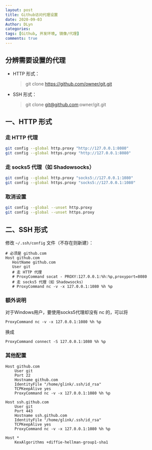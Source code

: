 ```yaml
---
layout: post
title: Github访问代理设置
date: 2020-09-03
Author: DLyn
categories: 
tags: [Github, 开发环境, 镜像/代理]
comments: true
---
```


## 分辨需要设置的代理

- HTTP 形式：
   > git clone https://github.com/owner/git.git
- SSH 形式：
   > git clone git@github.com:owner/git.git

## 一、HTTP 形式
### 走 HTTP 代理

```bash
git config --global http.proxy "http://127.0.0.1:8080"
git config --global https.proxy "http://127.0.0.1:8080"
```

### 走 socks5 代理（如 Shadowsocks）

```bash
git config --global http.proxy "socks5://127.0.0.1:1080"
git config --global https.proxy "socks5://127.0.0.1:1080"
```

### 取消设置

```bash
git config --global --unset http.proxy
git config --global --unset https.proxy
```

## 二、SSH 形式

修改 `~/.ssh/config` 文件（不存在则新建）：

```
# 必须是 github.com
Host github.com
   HostName github.com
   User git
   # 走 HTTP 代理
   # ProxyCommand socat - PROXY:127.0.0.1:%h:%p,proxyport=8080
   # 走 socks5 代理（如 Shadowsocks）
   # ProxyCommand nc -v -x 127.0.0.1:1080 %h %p
```

### 额外说明
对于Windows用户，要使用socks5代理却没有 nc 的，可以将
```
ProxyCommand nc -v -x 127.0.0.1:1080 %h %p
```
换成
```
ProxyCommand connect -S 127.0.0.1:1080 %h %p
```

### 其他配置
```
Host github.com
    User git
    Port 22
    Hostname github.com
    IdentityFile "/home/glink/.ssh/id_rsa"
    TCPKeepAlive yes
    ProxyCommand nc -v -x 127.0.0.1:1080 %h %p

Host ssh.github.com
    User git
    Port 443
    Hostname ssh.github.com
    IdentityFile "/home/glink/.ssh/id_rsa"
    TCPKeepAlive yes
    ProxyCommand nc -v -x 127.0.0.1:1080 %h %p

Host *
    KexAlgorithms +diffie-hellman-group1-sha1
```
